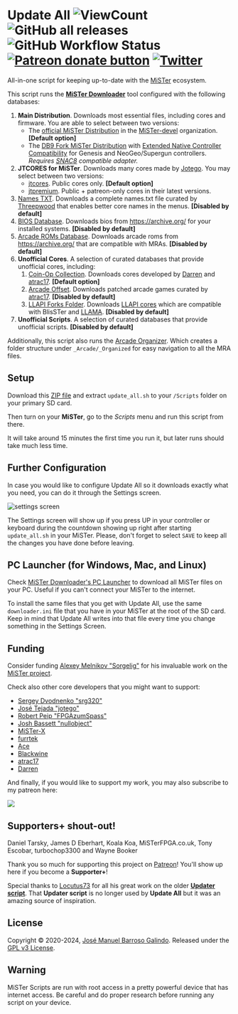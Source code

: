 # Update All ![ViewCount](https://views.whatilearened.today/views/github/theypsilon/Update_All_MiSTer.svg) ![GitHub all releases](https://img.shields.io/github/downloads/theypsilon/Update_All_MiSTer/total) ![GitHub Workflow Status](https://img.shields.io/github/actions/workflow/status/theypsilon/Update_All_MiSTer/build.yml?branch=master) <span class="badge-patreon"><a href="https://patreon.com/theypsilon" title="Donate to this project using Patreon"><img src="https://img.shields.io/badge/patreon-donate-yellow.svg" alt="Patreon donate button" /></a></span> [![Twitter](https://img.shields.io/twitter/url/https/twitter.com/josembarroso.svg?style=social&label=Follow%20%40josembarroso)](https://twitter.com/josembarroso)
All-in-one script for keeping up-to-date with the [MiSTer](https://github.com/MiSTer-devel/Main_MiSTer/wiki) ecosystem.

This script runs the [__MiSTer Downloader__](https://github.com/MiSTer-devel/Downloader_MiSTer/) tool configured with the following databases:
1. __Main Distribution__. Downloads most essential files, including cores and firmware. You are able to select between two versions:
    * The [official MiSTer Distribution](https://github.com/MiSTer-devel/Distribution_MiSTer) in the [MiSTer-devel](https://github.com/MiSTer-devel) organization. **[Default option]**
    * The [DB9 Fork MiSTer Distribution](https://github.com/MiSTer-DB9/Distribution_MiSTer) with [Extended Native Controller Compatibility](https://github.com/theypsilon/Update_All_MiSTer/wiki#extended-native-controller-compatibility) for Genesis and NeoGeo/Supergun controllers. *Requires [SNAC8](https://github.com/theypsilon/Update_All_MiSTer/wiki#snac8) compatible adapter.*
2. __JTCORES for MiSTer__. Downloads many cores made by [Jotego](https://github.com/jotego). You may select between two versions:
    * [jtcores](https://github.com/jotego/jtcores_mister). Public cores only. **[Default option]**
    * [jtpremium](https://github.com/jotego/jtpremium). Public + patreon-only cores in their latest versions.
3. [Names TXT](https://github.com/ThreepwoodLeBrush/Names_MiSTer). Downloads a complete names.txt file curated by [Threepwood](https://github.com/ThreepwoodLeBrush) that enables better core names in the menus. **[Disabled by default]**
4. [BIOS Database](https://github.com/BigDendy/BiosDB_MiSTer). Downloads bios from https://archive.org/ for your installed systems. **[Disabled by default]**
5. [Arcade ROMs Database](https://github.com/BigDendy/ArcadeROMsDB_MiSTer). Downloads arcade roms from https://archive.org/ that are compatible with MRAs. **[Disabled by default]**
6. **Unofficial Cores**. A selection of curated databases that provide unofficial cores, including:
   1. [Coin-Op Collection](https://github.com/Coin-OpCollection/Distribution-MiSTerFPGA). Downloads cores developed by [Darren](https://github.com/va7deo) and [atrac17](https://github.com/atrac17). **[Default option]**
   2. [Arcade Offset](https://github.com/atrac17/Arcade_Offset). Downloads patched arcade games curated by [atrac17](https://github.com/atrac17). **[Disabled by default]**
   3. [LLAPI Forks Folder](https://github.com/MiSTer-LLAPI/LLAPI_folder_MiSTer). Downloads [LLAPI cores](https://github.com/MiSTer-LLAPI/Updater_script_MiSTer/wiki) which are compatible with BlisSTer and [LLAMA](https://github.com/bootsector/LLAMA). **[Disabled by default]**
8. **Unofficial Scripts**. A selection of curated databases that provide unofficial scripts.  **[Disabled by default]**


Additionally, this script also runs the [Arcade Organizer](https://github.com/theypsilon/_arcade-organizer). Which creates a folder structure under `_Arcade/_Organized` for easy navigation to all the MRA files.


## Setup

Download this [ZIP file](https://github.com/theypsilon/Update_All_MiSTer/releases/latest/download/update_all.zip) and extract `update_all.sh` to your `/Scripts` folder on your primary SD card.

Then turn on your __MiSTer__, go to the _Scripts_ menu and run this script from there.

It will take around 15 minutes the first time you run it, but later runs should take much less time.


## Further Configuration

In case you would like to configure Update All so it downloads exactly what you need, you can do it through the Settings screen.

![settings screen](https://github.com/theypsilon/Update_All_MiSTer/raw/master/setups/menu-2-0.jpeg "Settings Screen")

The Settings screen will show up if you press UP in your controller or keyboard during the countdown showing up right after starting `update_all.sh` in your MiSTer. Please, don't forget to select `SAVE` to keep all the changes you have done before leaving.



## PC Launcher (for Windows, Mac, and Linux)

Check [MiSTer Downloader's PC Launcher](https://github.com/MiSTer-devel/Downloader_MiSTer/blob/main/docs/pc-launcher.md) to download all MiSTer files on your PC.
Useful if you can't connect your MiSTer to the internet.

To install the same files that you get with Update All, use the same `downloader.ini` file that you have in your MiSTer at the root of the SD card. Keep in mind that Update All writes into that file every time you change something in the Settings Screen.


## Funding

Consider funding [Alexey Melnikov "Sorgelig"](https://www.patreon.com/FPGAMiSTer) for his invaluable work on the [MiSTer project](https://github.com/MiSTer-devel/Main_MiSTer/wiki).

Check also other core developers that you might want to support:
* [Sergey Dvodnenko "srg320"](https://www.patreon.com/srg320)
* [José Tejada "jotego"](https://www.patreon.com/jotego)
* [Robert Peip "FPGAzumSpass"](https://www.patreon.com/FPGAzumSpass)
* [Josh Bassett "nullobject"](https://www.patreon.com/nullobject)
* [MiSTer-X](https://www.patreon.com/MrX_8B)
* [furrtek](https://www.patreon.com/furrtek)
* [Ace](https://ko-fi.com/ace9921)
* [Blackwine](https://www.patreon.com/blackwine)
* [atrac17](https://www.patreon.com/atrac17)
* [Darren](https://ko-fi.com/darreno)

And finally, if you would like to support my work, you may also subscribe to my patreon here:

<a href="https://www.patreon.com/bePatron?u=37499475"><img src="https://camo.githubusercontent.com/2b7105015397da52617ce6775a339b0b99d689d6f644c2ce911c5d472362bcbd/68747470733a2f2f63352e70617472656f6e2e636f6d2f65787465726e616c2f6c6f676f2f6265636f6d655f615f706174726f6e5f627574746f6e2e706e67"></img></a>



## Supporters+ shout-out!

Daniel Tarsky, James D Eberhart, Koala Koa, MiSTerFPGA.co.uk, Tony Escobar, turbochop3300 and Wayne Booker

Thank you so much for supporting this project on [Patreon](https://www.patreon.com/bePatron?u=37499475)! You'll show up here if you become a **Supporter+**!

Special thanks to [Locutus73](https://github.com/Locutus73) for all his great work on the older [__Updater script__](https://github.com/MiSTer-devel/Updater_script_MiSTer). That __Updater script__ is no longer used by __Update All__ but it was an amazing source of inspiration.

## License

Copyright © 2020-2024, [José Manuel Barroso Galindo](https://twitter.com/josembarroso). 
Released under the [GPL v3 License](LICENSE).



## Warning

MiSTer Scripts are run with root access in a pretty powerful device that has internet access. Be careful and do proper research before running any script on your device.
